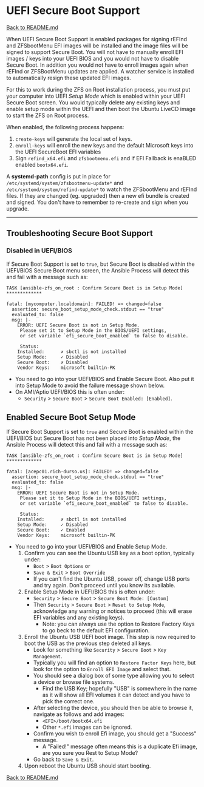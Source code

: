 # UEFI Secure Boot Support

[Back to README.md](../README.md)

When UEFI Secure Boot Support is enabled packages for signing rEFInd and ZFSbootMenu EFI images will be installed and the image files will be signed to support Secure Boot.  You will not have to manually enroll EFI images / keys into your UEFI BIOS and you would not have to disable Secure Boot.  In addition you would not have to enroll images again when rEFInd or ZFSBootMenu updates are applied.  A watcher service is installed to automatically resign these updated EFI images.

For this to work during the ZFS on Root installation process, you must put your computer into UEFI _Setup Mode_ which is enabled within your UEFI Secure Boot screen.  You would typically delete any existing keys and enable setup mode within the UEFI and then boot the Ubuntu LiveCD image to start the ZFS on Root process.

When enabled, the following process happens:

  1. `create-keys` will generate the local set of keys.
  2. `enroll-keys` will enroll the new keys and the default Microsoft keys into the UEFI SecureBoot EFI variables
  3. Sign `refind_x64.efi` and `zfsbootmenu.efi` and if EFI Fallback is enaBLED enabled `bootx64.efi`.

A **systemd-path** config is put in place for `/etc/systemd/system/zfsbootmenu-update*` and `/etc/systemd/system/refind-update*` to watch the ZFSbootMenu and rEFInd files. If they are changed (eg. upgraded) then a new efi bundle is created and signed. You don't have to remember to re-create and sign when you upgrade.

---

## Troubleshooting Secure Boot Support

### Disabled in UEFI/BIOS

If Secure Boot Support is set to `true`, but Secure Boot is disabled within the UEFI/BIOS Secure Boot menu screen, the Ansible Process will detect this and fail with a message such as:

```text
TASK [ansible-zfs_on_root : Confirm Secure Boot is in Setup Mode] *************

fatal: [mycomputer.localdomain]: FAILED! => changed=false
  assertion: secure_boot_setup_mode_check.stdout == "true"
  evaluated_to: false
  msg: |-
    ERROR: UEFI Secure Boot is not in Setup Mode.
     Please set it to Setup Mode in the BIOS/UEFI settings,
     or set variable `efi_secure_boot_enabled` to false to disable.

     Status:
    Installed:      ✗ sbctl is not installed
    Setup Mode:     ✓ Disabled
    Secure Boot:    ✗ Disabled
    Vendor Keys:    microsoft builtin-PK
```

* You need to go into your UEFI/BIOS and Enable Secure Boot.  Also put it into Setup Mode to avoid the failure message shown below.
* On AMI/Aptio UEFI/BIOS this is often under:
  * `Security` > `Secure Boot` > `Secure Boot Enabled: [Enabled]`.

## Enabled Secure Boot Setup Mode

If Secure Boot Support is set to `true` and Secure Boot is enabled within the UEFI/BIOS but Secure Boot has not been placed into _Setup Mode_, the Ansible Process will detect this and fail with a message such as:

```text
TASK [ansible-zfs_on_root : Confirm Secure Boot is in Setup Mode] *************

fatal: [acepc01.rich-durso.us]: FAILED! => changed=false
  assertion: secure_boot_setup_mode_check.stdout == "true"
  evaluated_to: false
  msg: |-
    ERROR: UEFI Secure Boot is not in Setup Mode.
     Please set it to Setup Mode in the BIOS/UEFI settings,
     or set variable `efi_secure_boot_enabled` to false to disable.

     Status:
    Installed:      ✗ sbctl is not installed
    Setup Mode:     ✓ Disabled
    Secure Boot:    ✓ Enabled
    Vendor Keys:    microsoft builtin-PK
```

* You need to go into your UEFI/BIOS and Enable Setup Mode.
  1. Confirm you can see the Ubuntu USB key as a boot option, typically under:
      * `Boot` > `Boot Options` or
      * `Save & Exit` > `Boot Override`
      * If you can't find the Ubuntu USB, power off, change USB ports and try again. Don't proceed until you know its available.
  2. Enable Setup Mode in UEFI/BIOS this is often under:
      * `Security` > `Secure Boot` > `Secure Boot Mode: [Custom]`
      * Then `Security` > `Secure Boot` > `Reset to Setup Mode`, acknowledge any warning or notices to proceed (this will erase EFI variables and any existing keys).
        * Note: you can always use the option to Restore Factory Keys to go beck to the default EFI configuration.
  3. Enroll the Ubuntu USB UEFI boot image. This step is now required to boot the USB as the previous step deleted all keys.
      * Look for something like `Security` > `Secure Boot` > `Key Management`.
      * Typically you will find an option to `Restore Factor Keys` here, but look for the option to `Enroll EFI Image` and select that.
      * You should see a dialog box of some type allowing you to select a device or browse file systems.
        * Find the USB Key; hopefully "USB" is somewhere in the name as it will show all EFI volumes it can detect and you have to pick the correct one.
      * After selecting the device, you should then be able to browse it, navigate as follows and add images:
        * `<EFI>/boot/bootx64.efi`
        * Other `*.efi` images can be ignored.
      * Confirm you wish to enroll Efi image, you should get a "Success" message.
        * A "Failed!" message often means this is a duplicate Efi image, are you sure you Rest to Setup Mode?
      * Go back to `Save & Exit`.
  4. Upon reboot the Ubuntu USB should start booting.

[Back to README.md](../README.md)
